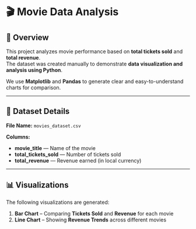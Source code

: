 # 🎬 Movie Data Analysis

## 📌 Overview
This project analyzes movie performance based on **total tickets sold** and **total revenue**.  
The dataset was created manually to demonstrate **data visualization and analysis using Python**.

We use **Matplotlib** and **Pandas** to generate clear and easy-to-understand charts for comparison.

---

## 📂 Dataset Details
**File Name:** `movies_dataset.csv`  

**Columns:**
- **movie_title** — Name of the movie  
- **total_tickets_sold** — Number of tickets sold  
- **total_revenue** — Revenue earned (in local currency) 

---

## 📊 Visualizations
The following visualizations are generated:

1. **Bar Chart** – Comparing **Tickets Sold** and **Revenue** for each movie  
2. **Line Chart** – Showing **Revenue Trends** across different movies  

